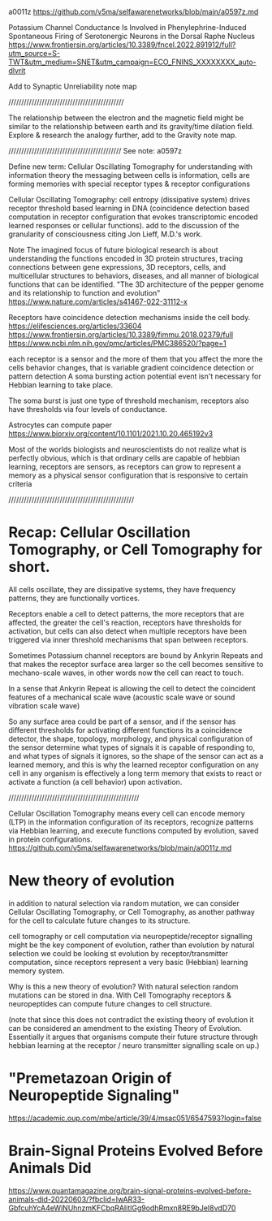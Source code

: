 a0011z https://github.com/v5ma/selfawarenetworks/blob/main/a0597z.md

Potassium Channel Conductance Is Involved in Phenylephrine-Induced Spontaneous Firing of Serotonergic Neurons in the Dorsal Raphe Nucleus
https://www.frontiersin.org/articles/10.3389/fncel.2022.891912/full?utm_source=S-TWT&utm_medium=SNET&utm_campaign=ECO_FNINS_XXXXXXXX_auto-dlvrit

Add to Synaptic Unreliability note map

/////////////////////////////////////////////

The relationship between the electron and the magnetic field might be similar to the relationship between earth and its gravity/time dilation field. Explore & research the analogy further, add to the Gravity note map.

////////////////////////////////////////////
See note: a0597z 

Define new term: Cellular Oscillating Tomography 
for understanding with information theory the messaging between cells is information, cells are forming memories with special receptor types & receptor configurations

Cellular Oscillating Tomography: cell entropy (dissipative system) drives receptor threshold based learning in DNA (coincidence detection based computation in receptor configuration that evokes transcriptomic encoded learned responses or cellular functions).
add to the discussion of the granularity of consciousness citing Jon Lieff, M.D.'s work.

Note
The imagined focus of future biological research is about understanding the functions encoded in 3D protein structures, tracing connections between gene expressions, 3D receptors, cells, and multicellular structures to behaviors, diseases, and all manner of biological functions that can be identified.
"The 3D architecture of the pepper genome and its relationship to function and evolution"  https://www.nature.com/articles/s41467-022-31112-x

Receptors have coincidence detection mechanisms inside the cell body.
https://elifesciences.org/articles/33604
https://www.frontiersin.org/articles/10.3389/fimmu.2018.02379/full
https://www.ncbi.nlm.nih.gov/pmc/articles/PMC386520/?page=1

each receptor is a sensor and the more of them that you affect the more the cells behavior changes, that is variable gradient coincidence detection or pattern detection
A soma bursting action potential event isn't necessary for Hebbian learning to take place.

The soma burst is just one type of threshold mechanism, receptors also have thresholds via four levels of conductance.

Astrocytes can compute paper https://www.biorxiv.org/content/10.1101/2021.10.20.465192v3


Most of the worlds biologists and neuroscientists do not realize what is perfectly obvious, which is that ordinary cells are capable of hebbian learning, receptors are sensors, as receptors can grow to represent a memory as a physical sensor configuration that is responsive to certain criteria

/////////////////////////////////////////////////

# Recap: Cellular Oscillation Tomography, or Cell Tomography for short.

All cells oscillate, they are dissipative systems, they have frequency patterns, they are functionally vortices.

Receptors enable a cell to detect patterns, the more receptors that are affected, the greater the cell's reaction, receptors have thresholds for activation, but cells can also detect when multiple receptors have been triggered via inner threshold mechanisms that span between receptors.

Sometimes Potassium channel receptors are bound by Ankyrin Repeats and that makes the receptor surface area larger so the cell becomes sensitive to mechano-scale waves, in other words now the cell can react to touch.

In a sense that Ankyrin Repeat is allowing the cell to detect the coincident features of a mechanical scale wave (acoustic scale wave or sound vibration scale wave)

So any surface area could be part of a sensor, and if the sensor has different thresholds for activating different functions its a coincidence detector, the shape, topology, morphology, and physical configuration of the sensor determine what types of signals it is capable of responding to, and what types of signals it ignores, so the shape of the sensor can act as a learned memory, and this is why the learned receptor configuration on any cell in any organism is effectively a long term memory that exists to react or activate a function (a cell behavior) upon activation.


///////////////////////////////////////////////////


Cellular Oscillation Tomography means every cell can encode memory (LTP) in the information configuration of its receptors, recognize patterns via Hebbian learning, and execute functions computed by evolution, saved in protein configurations. https://github.com/v5ma/selfawarenetworks/blob/main/a0011z.md

# New theory of evolution
in addition to natural selection via random mutation, we can consider Cellular Oscillating Tomography, or Cell Tomography, as another pathway for the cell to calculate future changes to its structure.

cell tomography or cell computation via neuropeptide/receptor signalling might be the key component of evolution, rather than evolution by natural selection we could be looking st evolution by receptor/transmitter computation, since receptors represent a very basic (Hebbian) learning memory system.

Why is this a new theory of evolution? With natural selection random mutations can be stored in dna. With Cell Tomography receptors & neuropeptides can compute future changes to cell structure.

(note that since this does not contradict the existing theory of evolution it can be considered an amendment to the existing Theory of Evolution. Essentially it argues that organisms compute their future structure through hebbian learning at the receptor / neuro transmitter signalling scale on up.)

# "Premetazoan Origin of Neuropeptide Signaling"
https://academic.oup.com/mbe/article/39/4/msac051/6547593?login=false

# Brain-Signal Proteins Evolved Before Animals Did
https://www.quantamagazine.org/brain-signal-proteins-evolved-before-animals-did-20220603/?fbclid=IwAR33-GbfcuhYcA4eWiNUhnzmKFCbqRAIitlGg9odhRmxn8RE9bJeI8vdD70


